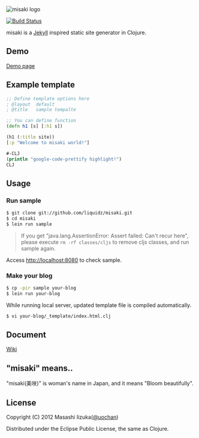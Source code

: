 ![misaki logo](https://github.com/liquidz/misaki/raw/master/sample/public/img/logo.png)

[![Build Status](https://secure.travis-ci.org/liquidz/misaki.png?branch=master)](http://travis-ci.org/liquidz/misaki)

misaki is a [Jekyll](https://github.com/mojombo/jekyll) inspired static site generator in Clojure.

## Demo

[Demo page](http://liquidz.github.com/project/misaki/)

## Example template

```clojure
;; Define template options here
; @layout  default
; @title   sample tempalte

;; You can define function
(defn h1 [s] [:h1 s])

(h1 (:title site))
[:p "Welcome to misaki world!"]

#-CLJ
(println "google-code-prettify highlight!")
CLJ
```

## Usage

### Run sample

```bash
$ git clone git://github.com/liquidz/misaki.git
$ cd misaki
$ lein run sample
```

> If you get "java.lang.AssertionError: Assert failed: Can't recur here",
> please execute `rm -rf classes/cljs` to remove cljs classes, and run sample again.

Access [http://localhost:8080](http://localhost:8080) to check sample.

### Make your blog

```bash
$ cp -pir sample your-blog
$ lein run your-blog
```

While running local server, updated template file is compiled automatically.

```bash
$ vi your-blog/_template/index.html.clj
```

## Document

[Wiki](https://github.com/liquidz/misaki/wiki)

## "misaki" means..

"misaki(美咲)" is woman's name in Japan, and it means "Bloom beautifully".

## License

Copyright (C) 2012 Masashi Iizuka([@uochan](http://twitter.com/uochan/)) 

Distributed under the Eclipse Public License, the same as Clojure. 

